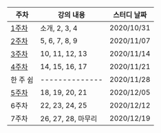 |주차|강의 내용|스터디 날짜|
|------|---|---|
|[1주차](https://github.com/chaticker/CS_Study/tree/main/1%EC%A3%BC%EC%B0%A8)|소개, 2, 3, 4|2020/10/31|
|[2주차](https://github.com/chaticker/CS_Study/tree/main/2%EC%A3%BC%EC%B0%A8)|5, 6, 7, 8, 9|2020/11/07|
|[3주차](https://github.com/chaticker/CS_Study/tree/main/3%EC%A3%BC%EC%B0%A8)|10, 11, 12, 13|2020/11/14|
|[4주차](https://github.com/chaticker/CS_Study/tree/main/4%EC%A3%BC%EC%B0%A8)|14, 15, 16, 17|2020/11/21|
|한 주 쉼|--------------|2020/11/28|
|[5주차](https://github.com/chaticker/CS_Study/tree/main/5%EC%A3%BC%EC%B0%A8)|18, 19, 20, 21|2020/12/05|
|6주차|22, 23, 24, 25|2020/12/12|
|7주차|26, 27, 28, 마무리|2020/12/19|
